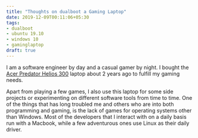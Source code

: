 ```yaml
---
title: "Thoughts on dualboot a Gaming Laptop"
date: 2019-12-09T00:11:06+05:30
tags:
- dualboot
- ubuntu 19.10
- windows 10
- gaminglaptop
draft: true
---
```


I am a software engineer by day and a casual gamer by night. I bought the [Acer Predator Helios 300](https://www.acer.com/ac/en/US/content/predator-series/predatorhelios300) laptop about 2 years ago to fulfill my gaming needs.

Apart from playing a few games, I also use this laptop for some side projects or experimenting on different software tools from time to time. One of the things that has long troubled me and others who are into both programming and gaming, is the lack of games for operating systems other than Windows. Most of the developers that I interact with on a daily basis run with a Macbook, while a few adventurous ones use Linux as their daily driver.